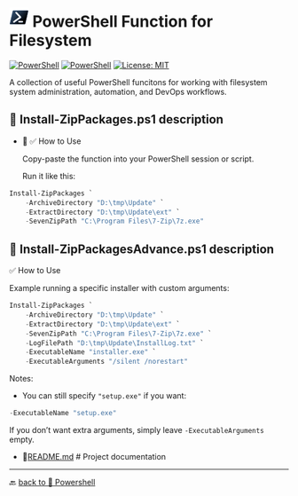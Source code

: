 # <img src="../../../Assets/Powershell.svg" width="35" alt="PowerShell"> PowerShell Function for Filesystem  

[![PowerShell](https://custom-icon-badges.demolab.com/badge/.-Microsoft-blue.svg?style=flat&logo=powershell-core-eyecatch32&logoColor=white)](https://learn.microsoft.com/en-us/powershell/scripting/install/installing-powershell-on-windows?view=powershell-7.5)
[![PowerShell](https://img.shields.io/badge/PowerShell-5.1%2B-blue?logo=powershell)](https://docs.microsoft.com/en-us/powershell/)
[![License: MIT](https://img.shields.io/badge/License-MIT-green.svg)](https://opensource.org/licenses/MIT)

A collection of useful PowerShell funcitons for working with filesystem system administration, automation, and DevOps workflows.  

## 📂 Install-ZipPackages.ps1 description

- 📂 ✅ How to Use

    Copy-paste the function into your PowerShell session or script.

    Run it like this:

```powershell
Install-ZipPackages `
    -ArchiveDirectory "D:\tmp\Update" `
    -ExtractDirectory "D:\tmp\Update\ext" `
    -SevenZipPath "C:\Program Files\7-Zip\7z.exe"
```

## 📂 Install-ZipPackagesAdvance.ps1 description


✅ How to Use

Example running a specific installer with custom arguments:

```powershell
Install-ZipPackages `
    -ArchiveDirectory "D:\tmp\Update" `
    -ExtractDirectory "D:\tmp\Update\ext" `
    -SevenZipPath "C:\Program Files\7-Zip\7z.exe" `
    -LogFilePath "D:\tmp\Update\InstallLog.txt" `
    -ExecutableName "installer.exe" `
    -ExecutableArguments "/silent /norestart"
```

Notes:

- You can still specify `"setup.exe"` if you want:

```powershell
-ExecutableName "setup.exe"
```

If you don’t want extra arguments, simply leave `-ExecutableArguments` empty.

- 📄[README.md](ReadMe.md)                   # Project documentation

---

🔙 [back to 📂 Powershell](../)
